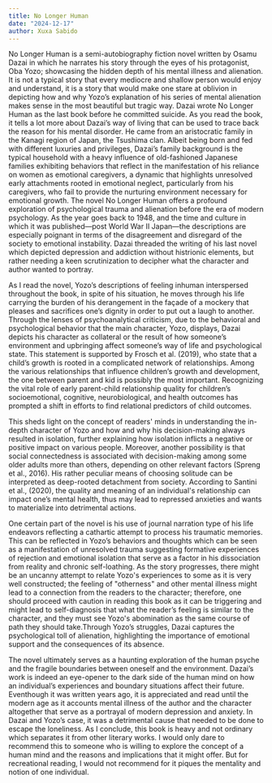 ```yaml
---
title: No Longer Human
date: "2024-12-17"
author: Xuxa Sabido
---
```

No Longer Human is a semi-autobiography fiction novel written by Osamu Dazai in which he narrates his story through the eyes of his protagonist, Oba Yozo; showcasing the hidden depth of his mental illness and alienation. It is not a typical story that every mediocre and shallow person would enjoy and understand, it is a story that would make one stare at oblivion in depicting how and why Yozo’s explanation of his series of mental alienation makes sense in the most beautiful but tragic way. Dazai wrote No Longer Human as the last book before he committed suicide. As you read the book, it tells a lot more about Dazai’s way of living that can be used to trace back the reason for his mental disorder. He came from an aristocratic family in the Kanagi region of Japan, the Tsushima clan. Albeit being born and fed with different luxuries and privileges, Dazai’s family background is the typical household with a heavy influence of old-fashioned Japanese families exhibiting behaviors that reflect in the manifestation of his reliance on women as emotional caregivers, a dynamic that highlights unresolved early attachments rooted in emotional neglect, particularly from his caregivers, who fail to provide the nurturing environment necessary for emotional growth. The novel No Longer Human offers a profound exploration of psychological trauma and alienation before the era of modern psychology. As the year goes back to 1948, and the time and culture in which it was published—post World War II Japan—the descriptions are especially poignant in terms of the disagreement and disregard of the society to emotional instability. Dazai threaded the writing of his last novel which depicted depression and addiction without histrionic elements, but rather needing a keen scrutinization to decipher what the character and author wanted to portray. 

As I read the novel, Yozo’s descriptions of feeling inhuman interspersed throughout the book, in spite of his situation, he moves through his life carrying the burden of his derangement in the façade of a mockery that pleases and sacrifices one’s dignity in order to put out a laugh to another. Through the lenses of psychoanalytical criticism, due to the behavioral and psychological behavior that the main character, Yozo, displays, Dazai depicts his character as collateral or the result of how someone’s environment and upbringing affect someone’s way of life and psychological state. This statement is supported by Frosch et al. (2019), who state that a child’s growth is rooted in a complicated network of relationships. Among the various relationships that influence children’s growth and development, the one between parent and kid is possibly the most important. Recognizing the vital role of early parent-child relationship quality for children’s socioemotional, cognitive, neurobiological, and health outcomes has prompted a shift in efforts to find relational predictors of child outcomes. 

This sheds light on the concept of readers' minds in understanding the in-depth character of Yozo and how and why his decision-making always resulted in isolation, further explaining how isolation inflicts a negative or positive impact on various people. Moreover, another possibility is that social connectedness is associated with decision-making among some older adults more than others, depending on other relevant factors (Spreng et al., 2016). His rather peculiar means of choosing solitude can be interpreted as deep-rooted detachment from society. According to Santini et al., (2020), the quality and meaning of an individual's relationship can impact one’s mental health, thus may lead to repressed anxieties and wants to materialize into detrimental actions. 

One certain part of the novel is his use of journal narration type of his life endeavors reflecting a cathartic attempt to process his traumatic memories. This can be reflected in Yozo’s behaviors and thoughts which can be seen as a manifestation of unresolved trauma suggesting formative experiences of rejection and emotional isolation that serve as a factor in his dissociation from reality and chronic self-loathing. As the story progresses, there might be an uncanny attempt to relate Yozo's experiences to some as it is very well constructed; the feeling of "otherness" and other mental illness might lead to a connection from the readers to the character; therefore, one should proceed with caution in reading this book as it can be triggering and might lead to self-diagnosis that what the reader’s feeling is similar to the character, and they must see Yozo's abomination as the same course of path they should take.Through Yozo’s struggles, Dazai captures the psychological toll of alienation, highlighting the importance of emotional support and the consequences of its absence.

The novel ultimately serves as a haunting exploration of the human psyche and the fragile boundaries between oneself and the environment. Dazai’s work is indeed an eye-opener to the dark side of the human mind on how an individual’s experiences and boundary situations affect their future. Eventhough it was written years ago, it is appreciated and read until the modern age as it accounts mental illness of the author and the character altogether that serve as a portrayal of modern depression and anxiety. In Dazai and Yozo’s case, it was a detrimental cause that needed to be done to escape the loneliness. As I conclude, this book is heavy and not ordinary which separates it from other literary works. I would only dare to recommend this to someone who is willing to explore the concept of a human mind and the reasons and implications that it might offer. But for recreational reading, I would not recommend for it piques the mentality and notion of one individual.